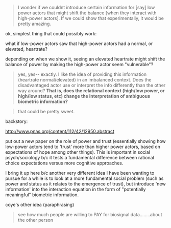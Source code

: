 
> I wonder if we couldnt introduce certain information for [say] low power actors that might shift the balance [when they interact with high-power actors]. If we could show that experimentally, it would be pretty amazing.

ok, simplest thing that could possibly work:

what if low-power actors saw that high-power actors had a normal, or elevated, heartrate?

depending on when we show it, seeing an elevated heartrate might shift the balance of power by making the high-power actor seem "vulnerable"? 

> yes, yes-- exactly. I like the idea of providing this information (heartrate normal/elevated) in an imbalanced context. Does the disadvantaged actor use or interpret the info differently than the other way around? **That is, does the relational context (high/low power, or high/low status, etc) change the interpretation of ambiguous biometric information?**

> that could be pretty sweet.







backstory:

http://www.pnas.org/content/112/42/12950.abstract

put out a new paper on the role of power and trust (essentially showing how low-power actors tend to 'trust' more than higher power actors, based on expectations of hope among other things). This is important in social psych/sociology b/c it tests a fundamental difference between rational choice expectations versus more cognitive approaches.

I bring it up here b/c another very different idea I have been wanting to pursue for a while is to look at a more fundamental social problem (such as power and status as it relates to the emergence of trust), but introduce 'new information' into the interaction equation in the form of "potentially meaningful" biometric information. 



coye's other idea (paraphrasing)

> see how much people are willing to PAY for biosignal data........about the other person
